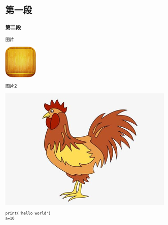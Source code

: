 # 第一段

### 第二段

图片

<img src="../img/1.bmp" style="zoom:50%;" />

图片2

![](../img/5.bmp)

```
print('hello world')
a=10
```


